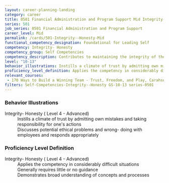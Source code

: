 ```yaml
---
layout: career-planning-landing
category: career
title: 0501 Financial Administration and Program Support Mid Integrity- Honesty
series: 501
job_series: 0501 Financial Administration and Program Support
career_level: Mid
permalink: /cards/501-Integrity--Honesty-Mid
functional_competency_designation: Foundational for Leading Self
competency: Integrity- Honesty
competency_group: Self Competencies
competency_description: Contributes to maintaining the integrity of the organization; displays high standards of ethical conduct and understands the impact of violating these standards on an organization, self, and others; is trustworthy
level: "10-13"
behavior_illustrations: Instills a climate of trust by admitting own mistakes and taking responsibility for one's actions ? Discusses potential ethical problems and wrong- doing with employees and responds appropriately
proficiency_level_definition: Applies the competency in considerably difficult situations ? Generally requires little or no guidance ? Demonstrates broad understanding of concepts and processes
relevant_courses: 
 - 170 Ways to Build a Winning Team - Trust, Freedom, and Play, Carahsoft, <a href="https://www.linkedin.com/learning/ways-to-build-a-winning-team-trust-freedom-and-play">https://www.linkedin.com/learning/ways-to-build-a-winning-team-trust-freedom-and-play</a>
filters: Self-Competencies-Integrity--Honesty GS-10-13 series-0501
---
```


<div class="desktop:grid-col-6 margin-y-205">
  <div class="border-top-05 bg-white padding-2 shadow-5 height-full members-hover border-1px border-gray-30 border-top-orange radius-lg">
    <h3>Behavior Illustrations</h3>
    <dl class="text-base"><dt>Integrity- Honesty ( Level 4 - Advanced)</dt><dd>Instills a climate of trust by admitting own mistakes and taking responsibility for one's actions </dd><dd> Discusses potential ethical problems and wrong- doing with employees and responds appropriately</dd></dl>
  </div>
</div>
<div class="desktop:grid-col-6 margin-y-205">
  <div class="border-top-05 bg-white padding-2 shadow-5 height-full members-hover border-1px border-gray-30 border-top-orange radius-lg">
    <h3>Proficiency Level Definition</h3>
    <dl class="text-base"><dt>Integrity- Honesty ( Level 4 - Advanced)</dt><dd>Applies the competency in considerably difficult situations </dd><dd> Generally requires little or no guidance </dd><dd> Demonstrates broad understanding of concepts and processes</dd></dl>
  </div>
</div>